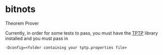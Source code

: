 # bitnots
Theorem Prover

Currently, in order for some tests to pass, you must have the [TPTP](http://www.cs.miami.edu/~tptp/) library installed and you must pass in 

    -Dconfig=<folder containing your tptp.properties file>

